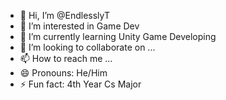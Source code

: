 - 👋 Hi, I’m @EndlesslyT
- 👀 I’m interested in Game Dev
- 🌱 I’m currently learning Unity Game Developing
- 💞️ I’m looking to collaborate on ...
- 📫 How to reach me ...
- 😄 Pronouns: He/Him
- ⚡ Fun fact: 4th Year Cs Major

<!---
EndlesslyT/EndlesslyT is a ✨ special ✨ repository because its `README.md` (this file) appears on your GitHub profile.
You can click the Preview link to take a look at your changes.
--->
